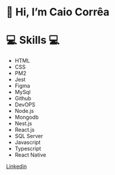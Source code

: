 # 👋 Hi, I’m Caio Corrêa

# 💻 Skills 💻
- HTML
- CSS
- PM2
- Jest
- Figma
- MySql
- Github 
- DevOPS
- Node.js
- Mongodb
- Nest.js
- React.js
- SQL Server
- Javascript
- Typescript
- React Native
  
<a href="https://www.linkedin.com/in/caio-corr%C3%AAa-241ab5123/">Linkedin</a>


<!---
Caiiocorrea/Caiiocorrea is a ✨ special ✨ repository because its `README.md` (this file) appears on your GitHub profile.
You can click the Preview link to take a look at your changes.
--->
